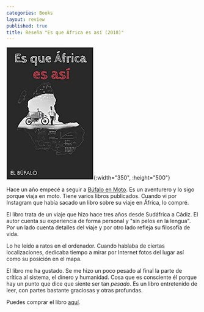 ```yaml
---
categories: Books
layout: review
published: true
title: Reseña "Es que África es así (2018)"
---
```

![](/assets/esquefricaesas.jpg){:width="350", :height="500"}

Hace un año empecé a seguir a [Búfalo en Moto](https://www.instagram.com/bufalomoto/). Es un aventurero y lo sigo porque viaja en moto. Tiene varios libros publicados. Cuando vi por Instagram que había sacado un libro sobre su viaje en África, lo compré.

El libro trata de un viaje que hizo hace tres años desde Sudáfrica a Cádiz. El autor cuenta su experiencia de forma personal y "sin pelos en la lengua". Por un lado cuenta detalles del viaje y por otro lado refleja su filosofía de vida.

Lo he leído a ratos en el ordenador. Cuando hablaba de ciertas localizaciones, dedicaba tiempo a mirar por Internet fotos del lugar así como su posición en el mapa.

El libro me ha gustado. Se me hizo un poco pesado al final la parte de crítica al sistema, el dinero y humanidad. Cosa que es consciente él porque hay un punto que dice que siente ser tan _pesado_. Es un libro entretenido de leer, con partes bastante graciosas y otras profundas.

Puedes comprar el libro [aquí](https://amazon.es/dp/1723872784).

